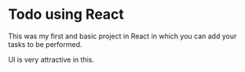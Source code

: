# Todo using React 

This was my first and basic project in React in which you can add your tasks to be performed.   

UI is very attractive in this.


     



















































 


   
  





 




 





 



 




 














 



















































































